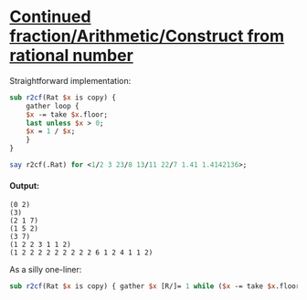 [1]: https://rosettacode.org/wiki/Continued_fraction/Arithmetic/Construct_from_rational_number

# [Continued fraction/Arithmetic/Construct from rational number][1]


Straightforward implementation:

```perl
sub r2cf(Rat $x is copy) {
    gather loop {
	$x -= take $x.floor;
	last unless $x > 0;
	$x = 1 / $x;
    }
}

say r2cf(.Rat) for <1/2 3 23/8 13/11 22/7 1.41 1.4142136>;
```

#### Output:
```
(0 2)
(3)
(2 1 7)
(1 5 2)
(3 7)
(1 2 2 3 1 1 2)
(1 2 2 2 2 2 2 2 2 2 6 1 2 4 1 1 2)
```


As a silly one-liner:

```perl
sub r2cf(Rat $x is copy) { gather $x [R/]= 1 while ($x -= take $x.floor) > 0 }
```
